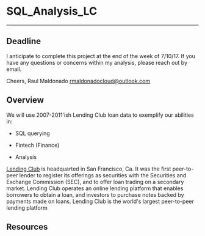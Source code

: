 # SQL_Analysis_LC
___

## Deadline

I anticipate to complete this project at the end of the week of 7/10/17. If you have any questions or concerns within my analysis, please reach out by email. 

Cheers,
Raul Maldonado
[rmaldonadocloud@outlook.com](rmaldonadocloud@outlook.com)

## Overview

We will use 2007-2011'ish Lending Club loan data to exemplify our abilities in:

- SQL querying

- Fintech (Finance)

- Analysis

[Lending Club](https://www.lendingclub.com/) is headquarted in San Francisco, Ca. It was the first peer-to-peer lender to register its offerings as securities with the Securities and Exchange Commission (SEC), and to offer loan trading on a secondary market. Lending Club operates an online lending platform that enables borrowers to obtain a loan, and investors to purchase notes backed by payments made on loans. Lending Club is the world's largest peer-to-peer lending platform

## Resources
